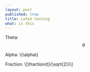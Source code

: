 ```yaml
---
layout: post
published: true
title: LaTeX testing
what: is this
---
```


Theta: $$\theta$$

Alpha: \\(\alpha\\)

Fraction:
\\[\fraction{t}{\sqrt{2}}\\]

